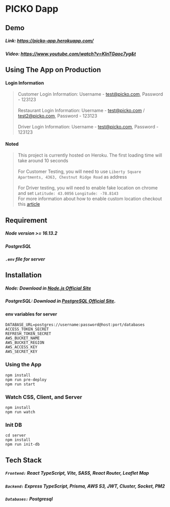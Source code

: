 # PICKO Dapp

## Demo

##### Link: https://picko-app.herokuapp.com/

##### Video: https://www.youtube.com/watch?v=KInTGaoc7yg&t

## Using The App on Production

#### Login Information

> Customer Login Information: Username - test@picko.com, Password - 123123 <br><br>
> Restaurant Login Information: Username - test@picko.com / test2@picko.com, Password - 123123 <br><br>
> Driver Login Information: Username - test@picko.com, Password - 123123

#### Noted

> This project is currently hosted on Heroku. The first loading time will take around 10 seconds<br><br>
> For Customer Testing, you will need to use `Liberty Square Apartments, 4363, Chestnut Ridge Road` as address <br><br>
> For Driver testing, you will need to enable fake location on chrome and set `Latitude: 43.0056` `Longitude: -78.8143` <br>
> For more information about how to enable custom location checkout this [article](https://developer.chrome.com/docs/devtools/device-mode/geolocation/)

## Requirement

##### Node version >= 16.13.2

##### PostgreSQL

##### `.env` file for server

## Installation

##### Node: Download in [Node.js Official Site](https://nodejs.org/en/)

##### PostgreSQL: Download in [PostgreSQL Official Site](https://www.postgresql.org/download/).

#### env variables for server

    DATABASE_URL=postgres://username:password@host:port/databases
    ACCESS_TOKEN_SECRET
    REFRESH_TOKEN_SECRET
    AWS_BUCKET_NAME
    AWS_BUCKET_REGION
    AWS_ACCESS_KEY
    AWS_SECRET_KEY

### Using the App

    npm install
    npm run pre-deploy
    npm run start

### Watch CSS, Client, and Server

    npm install
    npm run watch

### Init DB

    cd server
    npm install
    npm run init-db

## Tech Stack

##### `Frontend:` React TypeScript, Vite, SASS, React Router, Leaflet Map

##### `Backend:` Express TypeScript, Prisma, AWS S3, JWT, Cluster, Socket, PM2

##### `Databases:` Postgresql
